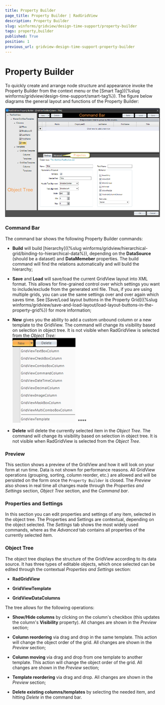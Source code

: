 ```yaml
---
title: Property Builder
page_title: Property Builder | RadGridView
description: Property Builder
slug: winforms/gridview/design-time-support/property-builder
tags: property,builder
published: True
position: 1
previous_url: gridview-design-time-support-property-builder
---
```


# Property Builder

To quickly create and arrange node structure and appearance invoke the Property Builder from the context menu or the [Smart Tag]({%slug winforms/gridview/design-time-support/smart-tag%}). The figure below diagrams the general layout and functions of the Property Builder:

![gridview-design-time-support-property-builder 001](images/gridview-design-time-support-property-builder001.png)

### __Command Bar__

The command bar shows the following Property Builder commands:

* __Build__ will build [hierarchy]({%slug winforms/gridview/hierarchical-grid/binding-to-hierarchical-data%}), depending on the __DataSource__ (should be a dataset) and __DataMemeber__ properties. The build command will find the relations automatically and will build the hierarchy;

* __Save__ and __Load__ will save/load the current GridView layout into XML format. This allows for fine-grained control over which settings you want to include/exclude from the generated xml file. Thus, if you are using multiple grids, you can use the same settings over and over again which saves time. See [Save/Load layout buttons in the Property Grid]({%slug winforms/gridview/save-and-load-layout/load-layout-buttons-in-the-property-grid%}) for more information;

* __New__ gives you the ability to add a custom unbound column or a new template to the GridView. The command will change its visibility based on selection in object tree. It is not visible when RadGridView is selected from the *Object Tree:*<br>![gridview-design-time-support-property-builder 002](images/gridview-design-time-support-property-builder002.png)  ****

* __Delete__ will delete the currently selected item in the *Object Tree*. The command will change its visibility based on selection in object tree. It is not visible when RadGridView is selected from the *Object Tree*.

### __Preview__

This section shows a preview of the GridView and how it will look on your form at run time. Data is not shown for performance reasons. All GridView operations (grouping, sorting, column reorder, etc.) are allowed and will be persisted on the form once the `Property Builder` is closed. The *Preview* also shows in real time all changes made through the *Properties and Settings* section, *Object Tree* section, and the *Command bar*.

### __Properties and Settings__

In this section you can edit properties and settings of any item, selected in the object tree. The Properties and Settings are contextual, depending on the object selected. The *Settings* tab shows the most widely used commands, where as the *Advanced* tab contains all properties of the currently selected item.

### __Object Tree__

The object tree displays the structure of the GridView according to its data source. It has three types of editable objects, which once selected can be edited through the contextual *Properties and Settings* section:

* __RadGridView__ 

* __GridViewTemplate__

* __GridViewDataColumns__ 

The tree allows for the following operations:

* __Show/Hide columns__ by clicking on the column's checkbox (this updates the column's __Visibility__ property). All changes are shown in the *Preview* section;

* __Column reordering__ via drag and drop in the same template. This action will change the object order of the grid. All changes are shown in the *Preview* section; 

* __Column moving__ via drag and drop from one template to another template. This action will change the object order of the grid. All changes are shown in the *Preview* section; 

* __Template reordering__ via drag and drop. All changes are shown in the *Preview* section;

* __Delete existing columns/templates__ by selecting the needed item, and hitting *Delete* in the command bar.
